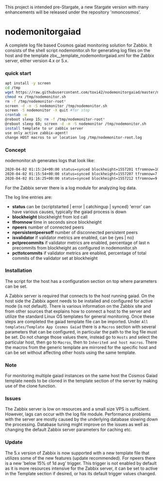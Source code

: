 This project is intended pre-Stargate, a new Stargate version with many enhancements will be released under the repository 'nmoncosmos'.

# nodemonitorgaiad
A complete log file based Cosmos gaiad monitoring solution for Zabbix. It consists of the shell script nodemonitor.sh for generating log files on the host and the template zbx_<n>_template_nodemonitorgaiad.xml for the Zabbix server, either version 4.x or 5.x.

### quick start

```sh
apt install -y screen
cd /tmp
wget https://raw.githubusercontent.com/toxi42/nodemonitorgaiad/master/nodemonitor.sh
chmod +x /tmp/nodemonitor.sh
rm -f /tmp/nodemonitor-root*
screen -d -m -S nodemonitor /tmp/nodemonitor.sh
screen -S nodemonitor -X quit #for stop
crontab -e
@reboot sleep 15; rm -f /tmp/nodemonitor-root*
@reboot sleep 60; screen -d -m -S nodemonitor /tmp/nodemonitor.sh
install template to ur zabbix server
use only active zabbix-agent!
change HOST macros to ur location log /tmp/nodemonitor-root.log 
```
  
  ### Concept

nodemonitor.sh generates logs that look like:

```sh
2020-04-02 01:15:24+00:00 status=synced blockheight=1557201 tfromnow=10 npeers=13 npersistentpeersoff=0 isvalidator=yes pctprecommits=.95 pcttotcommits=.99
2020-04-02 01:15:54+00:00 status=synced blockheight=1557207 tfromnow=7 npeers=12 npersistentpeersoff=1 isvalidator=yes pctprecommits=1.00 pcttotcommits=1.0
2020-04-02 01:16:25+00:00 status=synced blockheight=1557212 tfromnow=9 npeers=13 npersistentpeersoff=0 isvalidator=yes pctprecommits=1.00 pcttotcommits=1.0
```
For the Zabbix server there is a log module for analyzing log data.

The log line entries are:

* **status** can be {scriptstarted | error | catchingup | synced} 'error' can have various causes, typically the gaiad process is down
* **blockheight** blockheight from lcd call 
* **tfromnow** time in seconds since blockheight
* **npeers** number of connected peers
* **npersistentpeersoff** number of disconnected persistent peers
* **isvalidator** if validator metrics are enabled, can be {yes | no}
* **pctprecommits** if validator metrics are enabled, percentage of last n precommits from blockheight as configured in nodemonitor.sh
* **pcttotcommits** if validator metrics are enabled, percentage of total commits of the validator set at blockheight
  
### Installation

The script for the host has a configuration section on top where parameters can be set.

A Zabbix server is required that connects to the host running gaiad. On the host side the Zabbix agent needs to be installed and configured for active mode (is not default). There is various information on the Zabbix site and from other sources that explains how to connect a host to the server and utilize the standard Linux OS templates for general monitoring. Once these steps are completed the gaiad template file can be imported. Under `All templates/Template App Cosmos Gaiad` there is a `Macros` section with several parameters that can be configured, in particular the path to the log file must be set. Do not change those values there, instead go to `Hosts` and select the particular host, then go to `Macros`, then to `Inherited and host macros`. There the macros from the generic template are mirrored for the specific host and can be set without affecting other hosts using the same template.

### Note

For monitoring multiple gaiad instances on the same host the Cosmos Gaiad template needs to be cloned in the template section of the server by making use of the clone function.

### Issues

The Zabbix server is low on resources and a small size VPS is sufficient. However, lags can occur with the log file module. Performance problems with the server are mostly caused by the underlying database slowing down the processing. Database tuning might improve on the issues as well as changing the default Zabbix server parameters for caching etc.

### Update

The 5.x version of Zabbix is now supported with a new template file that utilizes some of the new features (update recommended). For npeers there is a new 'below 15% of 1d avg' trigger. This trigger is not enabled by default as it is more resources intensive for the Zabbix server, it can be set to active in the Template section if desired, or has its default trigger values changed. 
